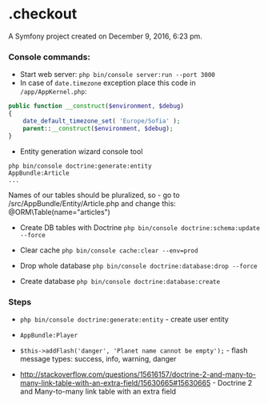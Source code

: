 .checkout
=========

A Symfony project created on December 9, 2016, 6:23 pm.

### Console commands:

- Start web server: `php bin/console server:run --port 3000`
- In case of `date.timezone` exception place this code in `/app/AppKernel.php`:
```php
public function __construct($environment, $debug)
{
    date_default_timezone_set( 'Europe/Sofia' );
    parent::__construct($environment, $debug);
}
```

- Entity generation wizard console tool
```
php bin/console doctrine:generate:entity
AppBundle:Article
...
```

Names of our tables should be pluralized, so - go to /src/AppBundle/Entity/Article.php and change this: @ORM\Table(name="articles")

- Create DB tables with Doctrine
`php bin/console doctrine:schema:update --force`

- Clear cache
`php bin/console cache:clear --env=prod`

- Drop whole database
`php bin/console doctrine:database:drop --force`

- Create database
`php bin/console doctrine:database:create`

### Steps

- `php bin/console doctrine:generate:entity` - create user entity
- `AppBundle:Player`

- `$this->addFlash('danger', 'Planet name cannot be empty');` - flash message types: success, info, warning, danger

- http://stackoverflow.com/questions/15616157/doctrine-2-and-many-to-many-link-table-with-an-extra-field/15630665#15630665 - Doctrine 2 and Many-to-many link table with an extra field
